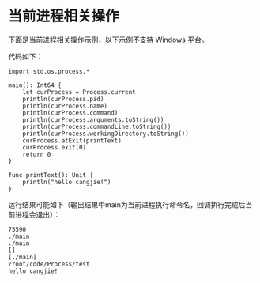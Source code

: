 # 当前进程相关操作

下面是当前进程相关操作示例，以下示例不支持 Windows 平台。

代码如下：

<!-- verify -->

```cangjie
import std.os.process.*

main(): Int64 {
    let curProcess = Process.current
    println(curProcess.pid)
    println(curProcess.name)
    println(curProcess.command)
    println(curProcess.arguments.toString())
    println(curProcess.commandLine.toString())
    println(curProcess.workingDirectory.toString())
    curProcess.atExit(printText)
    curProcess.exit(0)
    return 0
}

func printText(): Unit {
    println("hello cangjie!")
}
```

运行结果可能如下（输出结果中main为当前进程执行命令名，回调执行完成后当前进程会退出）：

```text
75590
./main
./main
[]
[./main]
/root/code/Process/test
hello cangjie!
```
